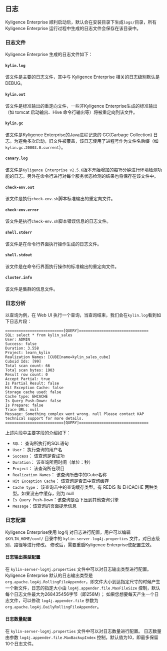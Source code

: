 ## 日志

Kyligence Enterprise 顺利启动后，默认会在安装目录下生成`logs/`目录，所有 Kyligence Enterprise 运行过程中生成的日志文件会保存在该目录中。

### 日志文件
Kyligence Enterprise 生成的日志文件如下：
#### `kylin.log`
该文件是主要的日志文件，其中与 Kyligence Enterprise 相关的日志级别默认是DEBUG。

#### `kylin.out`
该文件是标准输出的重定向文件，一些非Kyligence Enterprise生成的标准输出（如 tomcat 启动输出、Hive 命令行输出等）将被重定向到该文件。

#### `kylin.gc`
该文件是Kyligence Enterprise的Java进程记录的 GC(Garbage Collection) 日志。为避免多次启动，旧文件被覆盖，该日志使用了进程号作为文件名后缀（如 `kylin.gc.20003.0.current`）。

#### `canary.log`
该文件是`Kyligence Enterprise v2.5.6`版本开始增加的每15分钟进行环境检测功能的日志。另外在命令行进行对每个服务状态检测的结果也将保存在该文件中。

#### `check-env.out`
该文件是执行`check-env.sh`脚本标准输出的重定向文件。

#### `check-env.error`
该文件是执行`check-env.sh`脚本错误信息的日志文件。

#### `shell.stderr`
该文件是在命令行界面执行操作生成的日志文件。

#### `shell.stdout`
该文件是在命令行界面执行操作的标准输出的重定向文件。

#### `cluster.info`
该文件是集群的信息文件。

### 日志分析
以查询为例，在 Web UI 执行一个查询，当查询结束，我们会在`kylin.log`看到如下日志片段：

```
==========================[QUERY]===============================
SQL: select * from kylin_sales
User: ADMIN
Success: false
Duration: 3.558
Project: learn_kylin
Realization Names: [CUBE[name=kylin_sales_cube]
Cuboid Ids: [99]
Total scan count: 66
Total scan bytes: 1903
Result row count: 0
Accept Partial: true
Is Partial Result: false
Hit Exception Cache: false
Storage cache used: false
Cache type: EHCACHE
Is Query Push-Down: false
Is Prepare: false
Trace URL: null
Message: Something complex went wrong. null Please contact KAP technical support for more details. 
==========================[QUERY]===============================
```
上述片段中主要字段的介绍如下：

* `SQL`： 查询所执行的SQL语句
* `User`： 执行查询的用户名
* `Success`： 该查询是否成功
* `Duration`： 该查询所用时间（单位：秒）
* `Project`： 该查询所在项目
* `Realization Names`： 该查询所击中的Cube名称
* `Hit Exception Cache`： 该查询是否击中查询缓存
* `Cache type`： 该查询击中的查询缓存类型。有 REDIS 和 EHCACHE 两种类型。如果没击中缓存，则为 null
* `Is Query Push-Down`：该查询是否下压到其他查询引擎
* `Message`：该查询的页面提示信息

### 日志配置
Kyligence Enterprise使用 log4j 对日志进行配置，用户可以编辑 `$KYLIN_HOME/conf/` 目录中的 `kylin-server-log4j.properties` 文件，对日志级别、路径等进行修改。
修改后，需要重启Kyligence Enterprise使配置生效。

#### 日志输出类型配置
在 `kylin-server-log4j.properties` 文件中可以对日志输出类型进行配置。<br />
Kyligence Enterprise 默认的日志输出类型是`org.apache.log4j.RollingFileAppender`，即文件大小到达指定尺寸的时候产生一个新文件，日志的指定大小由 `log4j.appender.file.MaxFileSize` 控制，默认每个日志文件最大为268435456字节（即256M）；
如果您想要每天产生一个日志文件，可以修改 `log4j.appender.file` 参数为 `org.apache.log4j.DailyRollingFileAppender`。

#### 日志数量配置
在 `kylin-server-log4j.properties` 文件中可以对日志数量进行配置。
日志数量由参数 `log4j.appender.file.MaxBackupIndex` 控制，默认值为10，即最多保留10个日志文件。

